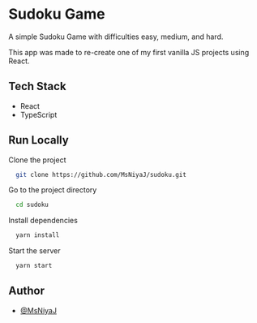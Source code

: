 # Sudoku Game

A simple Sudoku Game with difficulties easy, medium, and hard.

This app was made to re-create one of my first vanilla JS projects using React.

## Tech Stack
- React 
- TypeScript

## Run Locally

Clone the project

```bash
  git clone https://github.com/MsNiyaJ/sudoku.git
```

Go to the project directory

```bash
  cd sudoku
```

Install dependencies

```bash
  yarn install
```

Start the server

```bash
  yarn start
```


## Author
- [@MsNiyaJ](https://www.github.com/MsNiyaJ)

